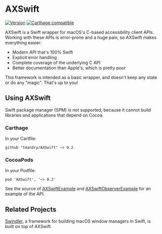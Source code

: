 # AXSwift

[![Version](https://cocoapod-badges.herokuapp.com/v/AXSwift/badge.svg)](http://cocoadocs.org/pods/AXSwift)
[![Carthage compatible](https://img.shields.io/badge/Carthage-compatible-4BC51D.svg?style=flat)](https://github.com/Carthage/Carthage)

AXSwift is a Swift wrapper for macOS's C-based accessibility client APIs. Working with these APIs is
error-prone and a huge pain, so AXSwift makes everything easier:

- Modern API that's 100% Swift
- Explicit error handling
- Complete coverage of the underlying C API
- Better documentation than Apple's, which is pretty poor

This framework is intended as a basic wrapper, and doesn't keep any state or do any "magic".
That's up to you!

## Using AXSwift

Swift package manager (SPM) is not supported, because it cannot build libraries
and applications that depend on Cocoa.

### Carthage
In your Cartfile:
```
github "tmandry/AXSwift" ~> 0.2
```

### CocoaPods
In your Podfile:
```
pod 'AXSwift', '~> 0.2'
```

See the source of [AXSwiftExample](https://github.com/tmandry/AXSwift/blob/master/AXSwiftExample/AppDelegate.swift)
and [AXSwiftObserverExample](https://github.com/tmandry/AXSwift/blob/master/AXSwiftObserverExample/AppDelegate.swift)
for an example of the API.

## Related Projects

[Swindler](https://github.com/tmandry/Swindler), a framework for building macOS window managers in Swift,
is built on top of AXSwift.
